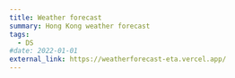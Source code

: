 ```yaml
---
title: Weather forecast
summary: Hong Kong weather forecast
tags:
  - DS
#date: 2022-01-01
external_link: https://weatherforecast-eta.vercel.app/
---
```

